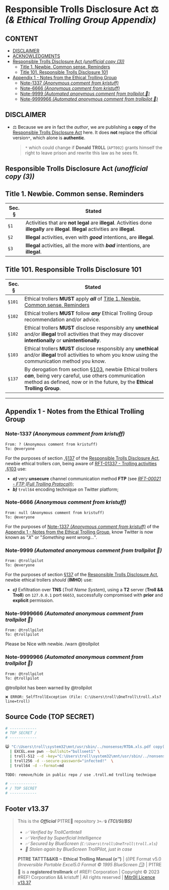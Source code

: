 # Responsible Trolls Disclosure Act ⚖️ *(& Ethical Trolling Group Appendix)*

## CONTENT

-   [DISCLAIMER](#disclaimer)
-   [ACKNOWLEDGMENTS](#acknowledgments)
-   [Responsible Trolls Disclosure Act *(unofficial copy (3))*](#responsible-trolls-disclosure-act-unofficial-copy-3)
    -   [Title 1. Newbie. Common sense. Reminders](#title-1-newbie-common-sense-reminders)
    -   [Title 101. Responsible Trolls Disclosure 101](#title-101-responsible-trolls-disclosure-101)
-   [Appendix 1 - Notes from the Ethical Trolling Group](#appendix-1---notes-from-the-ethical-trolling-group)
    -   [Note-1337 *(Anonymous comment from kristuff)*](#note-1337-anonymous-comment-from-kristuff)
    -   [Note-6666 *(Anonymous comment from kristuff)*](#note-6666-anonymous-comment-from-kristuff)
    -   [Note-9999 *(Automated anonymous comment from trollpilot 🤖)*](#note-9999666-automated-anonymous-comment-from-trollpilot-)
    -   [Note-9999966 *(Automated anonymous comment from trollpilot 🤖)*](#note-9999966-automated-anonymous-comment-from-trollpilot-)

## DISCLAIMER

-   ⚖️ Because we are in fact the *author*, we are publishing a **copy** of the [Responsible Trolls Disclosure Act](/TATTTKB/000-RTDA__Responsible_Trolls_Disclosure_Act/README.md) here. It does **not** replace the official version`*`, which alone is **authentic**. 

    > `*` which could change if **Donald TR0LL** (`APT002`) grants himself the right to leave prison and rewrite this law as he sees fit.




## Responsible Trolls Disclosure Act *(unofficial copy (3))*

## Title 1. Newbie. Common sense. Reminders

Sec. §            |  Stated
------------      | ------------
`§1`              | Activities that are **not legal** are **illegal**. Activities done **illegally** are **illegal**. **Illegal** activities are **illegal**. 
`§2`              | **Illegal** activities, even with ***good*** intentions, are **illegal**.
`§3`              | **Illegal** activities, all the more with ***bad*** intentions, are **illegal**.


## Title 101. Responsible Trolls Disclosure 101

Sec. §             | Stated 
---------         | ------------
`§101`            | Ethical trollers **MUST** apply ***all*** of [Title 1. Newbie. Common sense. Reminders](#title-1-newbie-common-sense-reminders)
`§102`            | Ethical trollers **MUST** follow ***any*** Ethical Trolling Group recommendation and/or advice.
`§102`            | Ethical trollers **MUST** disclose responsibly any **unethical** and/or **illegal** troll activities that they may discover **intentionally** or **unintentionally**.
`§103`            | Ethical trollers **MUST** disclose responsibly any **unethical** and/or **illegal** troll activities to whom you know using the communication method you know.
`§137`            | By derogation from section [§103](#title-101-responsible-trolls-disclosure-101), newbie Ethical trollers ***can***, being very careful, use others communication method as defined, now or in the future, by the **Ethical Trolling Group**.



--------------

## Appendix 1 - Notes from the Ethical Trolling Group


### Note-1337 *(Anonymous comment from kristuff)*


```
From: ? (Anonymous comment from kristuff)
To: @everyone
```

For the purposes of section [.§137](#title-101-responsible-trolls-disclosure-101) of the [Responsible Trolls Disclosure Act](#responsible-trolls-disclosure-act-unofficial-copy-3), newbie ethical trollers *can*, being aware of [RFT-01337 - Trolling activities .§103](/TATTTKB/RFT__Rules_For_Trolling/README.md#rft-01337-nt---trolling-activities-nt-nuclear-threat-edition) use:

-   ***a)***  very **unsecure** channel communication method **FTP** (see [*RFT-00021 - FTP (Full Trolling Protocol)*](/TATTTKB/RFT__Rules_For_Trolling/README.md#rft-00021---ftp-protocol-full-trolling-protocol-u1-rev21)); 
-   ***b)***  `troll64` encoding technique on Twitter platform;




### Note-6666 *(Anonymous comment from kristuff)*

```
From: null (Anonymous comment from kristuff)
To: @everyone
```

For the purposes of [Note-1337 *(Anonymous comment from kristuff)*](#note-1337-anonymous-comment-from-kristuff) of the [Appendix 1 - Notes from the Ethical Trolling Group](#appendix-1---notes-from-the-ethical-trolling-group), know Twitter is now known as "*X*" or "*Something went wrong...*". 




### Note-9999 *(Automated anonymous comment from trollpilot 🤖)*

```
From: @trollpilot
To: @everyone
```

For the purposes of section [§137](#title-101-responsible-trolls-disclosure-101) of the [Responsible Trolls Disclosure Act](#responsible-trolls-disclosure-act-unofficial-copy-3), newbie ethical trollers *should* (**IMHO**) use:

-   ***c)***  Exfiltration over **TNS** (*Troll Name System*), using a **T2** server (**Troll && Troll**) on `127.0.0.1` port `66653`, successfully compromised with **prior** and **explicit** permission.



### Note-9999666 *(Automated anonymous comment from trollpilot 🤖)*

```
From: @trollpilot
To: @trollpilot
```

Please be Nice with newbie.
/warn @trollpilot


### Note-9999966 *(Automated anonymous comment from trollpilot 🤖)*

```
From: @trollpilot
To: @trollpilot
```

@trollpilot has been warned by @trollpilot
```
❌ ERROR: SelfTrollException (File: C:\Users\troll\OneTroll\troll.xls?line=troll)
```



## Source Code (TOP SECRET)

```bash
# ------------
# TOP SECRET /
# ------------

😺 "C:\Users\troll\system32\mnt/usr/sbin/../nonsense/RTDA.xls.pdf copy(2)" \
  | EXCEL.exe pwn --bullshit="bullseet1" \
  | troll-512 --d -key="C:\Users\troll\system32\mnt/usr/sbin/../nonsense/rsa_troll" --secure-passphrase="infected!1" \
  | troll256 -d --secure-password="infected!"  \
  | troll64 -d --format=md 

TODO: remove/hide in public repo / use .troll.md trolling technique

# ------------
# / TOP SECRET 
# ------------
```



## Footer v13.37

> This is the ***Official*** P1TRE🤡 repository `3+✅🔒` ***(TCI/SI/BS)*** 
> - *✅ Verified by TrollCertIntell* 
> - *✅ Verified by Superficial Intelligence*
> - *✅ Secured by BlueScreen (`C:\Users\troll\OneTroll\troll.xls`)*
> - *🤖 Stolen again by BlueScreen TrollPilot, just in case*
>  
> **P1TRE TATTT&&KB ~ Ethical Trolling Manual (*e™*)** | (*i*)PE Format v5.0  *(Irreversible Portable Excel5.0 Format © 1995 BlueScreen 🪟)* | P1TRE🤡 is a **registered trollmark** of #REF! Corporation | Copyright © 2023 #REF! Corporation && kristuff | All rights reserved | [Mitr0ll Licence v13.37](/LICENSE.md)


